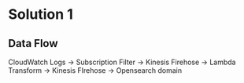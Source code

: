 # Solution 1

## Data Flow
CloudWatch Logs -> Subscription Filter -> Kinesis Firehose -> Lambda Transform -> Kinesis FIrehose -> Opensearch domain